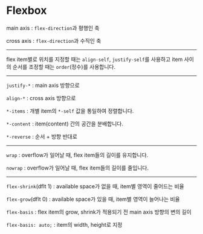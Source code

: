 # Flexbox

main axis : `flex-direction`과 평행인 축

cross axis : `flex-direction`과 수직인 축

---

flex item별로 위치를 지정할 때는 `align-self`, `justify-self`를 사용하고 item 사이의 순서를 조정할 때는 `order`(정수)를 사용합니다.

---

`justify-*` : main axis 방향으로

`align-*` : cross axis 방향으로

`*-items` : 개별 item의 `*-self` 값을 통일하여 정렬합니다.

`*-content` : item(content) 간의 공간을 분배합니다.

`*-reverse` : 순서 + 방향 반대로

---

`wrap` : overflow가 일어날 때, flex item들의 길이를 유지합니다.

`nowrap` : overflow가 일어날 때, flex item들의 길이를 줄입니다.

---

`flex-shrink`(dflt 1) : available space가 없을 때, item별 영역이 줄어드는 비율

`flex-grow`(dflt 0) : available space가 있을 때, item별 영역이 늘어나는 비율

`flex-basis` : flex item의 grow, shrink가 적용되기 전 main axis 방향의 변의 길이

`flex-basis: auto;` : item의 width, height로 지정
